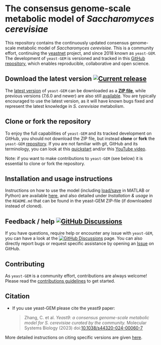 # The consensus genome-scale metabolic model of _Saccharomyces cerevisiae_

This repository contains the continuously updated consensus genome-scale metabolic model of _Saccharomyces cerevisiae_. This is a community effort, continuing the [yeastnet](https://sourceforge.net/projects/yeast/) project, and since 2018 known as `yeast-GEM`. The development of `yeast-GEM` is versioned and tracked in this [GitHub repository](https://github.com/SysBioChalmers/yeast-GEM), which enables reproducible, collaborative and open science.

## Download the latest version [![Current release](https://img.shields.io/github/release/SysBioChalmers/yeast-GEM/all.svg)](https://github.com/SysBioChalmers/yeast-GEM/releases/)

The [latest version](https://github.com/SysBioChalmers/yeast-GEM/releases/latest) of `yeast-GEM` can be downloaded as a [**ZIP file**](https://github.com/SysBioChalmers/yeast-GEM/zipball/main), while previous versions (7.6.0 and newer) are also still [available](https://github.com/SysBioChalmers/yeast-GEM/releases). You are typically encouraged to use the latest version, as it will have known bugs fixed and represent the latest knowledge in _S. cerevisiae_ metabolism.

## Clone or fork the repository
To enjoy the full capabilities of `yeast-GEM` and its tracked development on GitHub, you should not download the ZIP file, but instead **clone** or **fork** the `yeast-GEM` [repository](https://github.com/SysBioChalmers/yeast-GEM). If you are not familiar with git, GitHub and its terminology, you can look at this [quickstart](https://docs.github.com/en/get-started/quickstart/set-up-git) and/or this [YouTube video](https://www.youtube.com/watch?v=IE_w8TdmwUE).

Note: if you want to make contributions to `yeast-GEM` (see below) it is essential to clone or fork the repository.

## Installation and usage instructions
Instructions on how to use the model (including [load/save](https://github.com/SysBioChalmers/yeast-GEM?tab=readme-ov-file#model-usage) in MATLAB or Python) are available [here](https://github.com/SysBioChalmers/yeast-GEM?tab=readme-ov-file#installation--usage), and also detailed under _Installation & usage_ in the `README.md` that can be found in the yeast-GEM ZIP-file (if downloaded instead of cloned).

## Feedback / help [![GitHub Discussions](https://img.shields.io/github/discussions/sysbiochalmers/yeast-gem)](https://github.com/SysBioChalmers/yeast-GEM/discussions)

If you have questions, require help or encounter any issue with `yeast-GEM`, you can have a look at the [![GitHub Discussions](https://img.shields.io/github/discussions/sysbiochalmers/yeast-gem)](https://github.com/SysBioChalmers/yeast-GEM/discussions) page. You can also directly report bugs or request specific assistance by opening an [Issue](https://github.com/SysBioChalmers/yeast-GEM/issues) on GitHub.

## Contributing
As `yeast-GEM` is a community effort, contributions are always welcome! Please read the [contributions guidelines](https://github.com/SysBioChalmers/yeast-GEM/blob/main/.github/CONTRIBUTING.md) to get started.

## Citation
* If you use yeast-GEM please cite the yeast9 paper:
  > Zhang, C. et al. _Yeast9: a consensus genome-scale metabolic model for S. cerevisiae curated by the community._ Molecular Systems Biology (2023) doi:[10.1038/s44320-024-00060-7](https://doi.org/10.1038/s44320-024-00060-7)

More detailed instructions on citing specific versions are given [here](https://github.com/SysBioChalmers/yeast-GEM?tab=readme-ov-file#citation).
